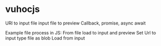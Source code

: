 # vuhocjs
URl to input file
input file to preview
Callback, promise, async await

Example file process in JS:
From file load to input and preview
Set Url to input type file as blob
Load from input

